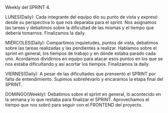 Weekly del SPRINT 4.

LUNES(Daily): Cada integrante del equipo dio su punto de vista y expresó desde su perspectiva lo que nos deparaba para el sprint.
Nos asignamos las tareas y debatimos sobre la dificultad de las mismas y el tiempo que debería tomarnos. Finalizamos la daily.

MIÉRCOLES(Daily): Compartimos inquietudes, puntos de vista, debatimos sobre las tareas realizadas y las pendientes a realizar.
Hablamos sobre el sprint en general, los tiempos de trabajo y en dónde estaba parado cada uno. Acordamos dividirnos en equipo para atacar esos puntos en los que se nos estaba dificultando y así acortar los tiempos.
Finalizamos la daily.

VIERNES(Daily): A pesar de las dificultades que prensentó el SPRINT por falta de entendimiento. Supimos sobrellevarlo y encaramos la etapa final del SPRINT.

DOMINGO(Weekly): Debatimos sobre el sprint en general, lo acontecido en la semana y lo que restaba para finalizar el SPRINT. Aprovechamos el tiempo que nos sobró para seguir con el FRONTEND del proyecto.
